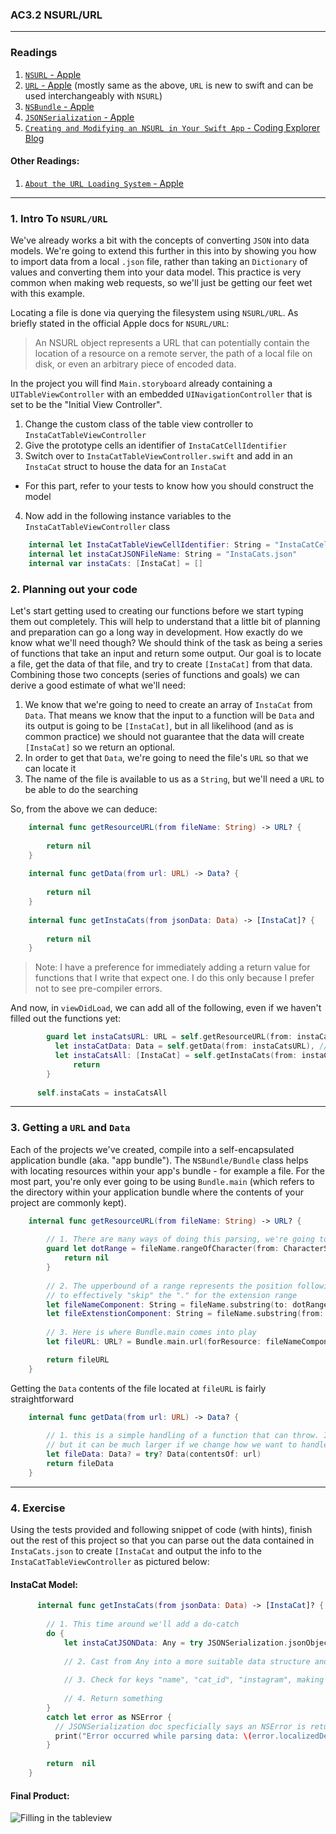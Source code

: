 ### AC3.2 NSURL/URL 
---

### Readings
1. [`NSURL` - Apple](https://developer.apple.com/reference/foundation/nsurl)
2. [`URL` - Apple](https://developer.apple.com/reference/foundation/url) (mostly same as the above, `URL` is new to swift and can be used interchangeably with `NSURL`)
3. [`NSBundle` - Apple](https://developer.apple.com/reference/foundation/nsbundle)
4. [`JSONSerialization` - Apple](https://developer.apple.com/reference/foundation/jsonserialization)
3. [`Creating and Modifying an NSURL in Your Swift App` - Coding Explorer Blog](http://www.codingexplorer.com/creating-and-modifying-nsurl-in-swift/)

#### Other Readings:
1. [`About the URL Loading System` - Apple](https://developer.apple.com/library/content/documentation/Cocoa/Conceptual/URLLoadingSystem/URLLoadingSystem.html#//apple_ref/doc/uid/10000165i)

---
### 1. Intro To `NSURL/URL`

We've already works a bit with the concepts of converting `JSON` into data models. We're going to extend this further in this into by showing you how to import data from a local `.json` file, rather than taking an `Dictionary` of values and converting them into your data model. This practice is very common when making web requests, so we'll just be getting our feet wet with this example. 

Locating a file is done via querying the filesystem using `NSURL/URL`. As briefly stated in the official Apple docs for `NSURL/URL`:

> An NSURL object represents a URL that can potentially contain the location of a resource on a remote server, the path of a local file on disk, or even an arbitrary piece of encoded data.

In the project you will find `Main.storyboard` already containing a `UITableViewController` with an embedded `UINavigationController` that is set to be the "Initial View Controller".

1. Change the custom class of the table view controller to `InstaCatTableViewController`
2. Give the prototype cells an identifier of `InstaCatCellIdentifier` 
3. Switch over to `InstaCatTableViewController.swift` and add in an `InstaCat` struct to house the data for an `InstaCat`
  - For this part, refer to your tests to know how you should construct the model
4. Now add in the following instance variables to the `InstaCatTableViewController` class
```swift
    internal let InstaCatTableViewCellIdentifier: String = "InstaCatCellIdentifier"
    internal let instaCatJSONFileName: String = "InstaCats.json"
    internal var instaCats: [InstaCat] = []
```

### 2. Planning out your code
Let's start getting used to creating our functions before we start typing them out completely. This will help to understand that a little bit of planning and preparation can go a long way in development. How exactly do we know what we'll need though? We should think of the task as being a series of functions that take an input and return some output. Our goal is to locate a file, get the data of that file, and try to create `[InstaCat]` from that data. Combining those two concepts (series of functions and goals) we can derive a good estimate of what we'll need: 

1. We know that we're going to need to create an array of `InstaCat` from `Data`. That means we know that the input to a function will be `Data` and its output is going to be `[InstaCat]`, but in all likelihood (and as is common practice) we should not guarantee that the data will create `[InstaCat]` so we return an optional. 
2. In order to get that `Data`, we're going to need the file's `URL` so that we can locate it
3. The name of the file is available to us as a `String`, but we'll need a `URL` to be able to do the searching

So, from the above we can deduce: 
```swift
    internal func getResourceURL(from fileName: String) -> URL? {
        
        return nil 
    }
    
    internal func getData(from url: URL) -> Data? {
        
        return nil
    }
    
    internal func getInstaCats(from jsonData: Data) -> [InstaCat]? {
        
        return nil
    }
```
  > Note: I have a preference for immediately adding a return value for functions that I write that expect one. I do this only because I prefer not to see pre-compiler errors.
  
And now, in `viewDidLoad`, we can add all of the following, even if we haven't filled out the functions yet:
  
  ```swift 
          guard let instaCatsURL: URL = self.getResourceURL(from: instaCatJSONFileName),
            let instaCatData: Data = self.getData(from: instaCatsURL), // sorry, this should be Data, not NSData!
            let instaCatsAll: [InstaCat] = self.getInstaCats(from: instaCatData) else {
                return
          }
        
        self.instaCats = instaCatsAll
```

---
### 3. Getting a `URL` and `Data`
Each of the projects we've created, compile into a self-encapsulated application bundle (aka. "app bundle"). The `NSBundle/Bundle` class helps with locating resources within your app's bundle - for example a file. For the most part, you're only ever going to be using `Bundle.main` (which refers to the directory within your application bundle where the contents of your project are commonly kept). 

```swift
    internal func getResourceURL(from fileName: String) -> URL? {
        
        // 1. There are many ways of doing this parsing, we're going to practice String traversal
        guard let dotRange = fileName.rangeOfCharacter(from: CharacterSet.init(charactersIn: ".")) else {
            return nil
        }
        
        // 2. The upperbound of a range represents the position following the last position in the range, thus we can use it
        // to effectively "skip" the "." for the extension range
        let fileNameComponent: String = fileName.substring(to: dotRange.lowerBound)
        let fileExtenstionComponent: String = fileName.substring(from: dotRange.upperBound)
        
        // 3. Here is where Bundle.main comes into play
        let fileURL: URL? = Bundle.main.url(forResource: fileNameComponent, withExtension: fileExtenstionComponent)

        return fileURL
    }
```

Getting the `Data` contents of the file located at `fileURL` is fairly straightforward

```swift
    internal func getData(from url: URL) -> Data? {
        
        // 1. this is a simple handling of a function that can throw. In this case, the code makes for a very short function
        // but it can be much larger if we change how we want to handle errors.
        let fileData: Data? = try? Data(contentsOf: url)
        return fileData
    }
```

---
### 4. Exercise
Using the tests provided and following snippet of code (with hints), finish out the rest of this project so that you can parse out the data contained in `InstaCats.json` to create `[InstaCat` and output the info to the `InstaCatTableViewController` as pictured below:

#### InstaCat Model:
```swift
      internal func getInstaCats(from jsonData: Data) -> [InstaCat]? {
        
        // 1. This time around we'll add a do-catch
        do {
            let instaCatJSONData: Any = try JSONSerialization.jsonObject(with: jsonData, options: [])
            
            // 2. Cast from Any into a more suitable data structure and check for the "cats" key
            
            // 3. Check for keys "name", "cat_id", "instagram", making sure to cast values as needed along the way
            
            // 4. Return something
        }
        catch let error as NSError {
          // JSONSerialization doc specficially says an NSError is returned if JSONSerialization.jsonObject(with:options:) fails
          print("Error occurred while parsing data: \(error.localizedDescription)")
        }
        
        return  nil
    }
```

#### Final Product:
![Filling in the tableview](http://i.imgur.com/190RsUZm.png)
